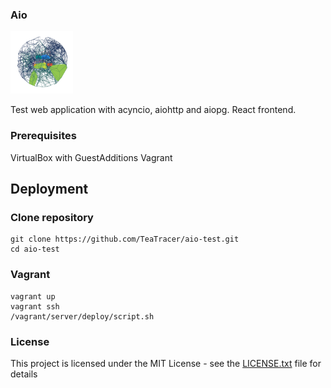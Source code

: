 ### Aio

<img src="https://github.com/TeaTracer/aio-test/blob/dev/docs/images/voronoi.png?raw=true" width="100" height="100">

Test web application with acyncio, aiohttp and aiopg. React frontend. 

### Prerequisites

VirtualBox with GuestAdditions
Vagrant

## Deployment

### Clone repository

```
git clone https://github.com/TeaTracer/aio-test.git
cd aio-test
```

###  Vagrant

```
vagrant up
vagrant ssh
/vagrant/server/deploy/script.sh
```

### License

This project is licensed under the MIT License - see the [LICENSE.txt](LICENSE.txt) file for details
